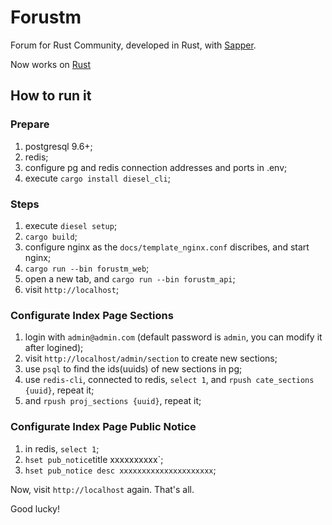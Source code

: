# Forustm

Forum for Rust Community, developed in Rust, with [Sapper](https://github.com/sappworks/sapper).

Now works on [Rust](CChttps://rust.cc)

## How to run it

### Prepare

1. postgresql 9.6+;
2. redis;
3. configure pg and redis connection addresses and ports in .env;
4. execute `cargo install diesel_cli`;

### Steps

1. execute `diesel setup`;
2. `cargo build`;
3. configure nginx as the `docs/template_nginx.conf` discribes, and start nginx;
4. `cargo run --bin forustm_web`;
5. open a new tab, and `cargo run --bin forustm_api`;
6. visit `http://localhost`;

### Configurate Index Page Sections

1. login with `admin@admin.com` (default password is `admin`, you can modify it after logined);
2. visit `http://localhost/admin/section` to create new sections;
3. use `psql` to find the ids(uuids) of new sections in pg;
4. use `redis-cli`, connected to redis, `select 1`, and `rpush cate_sections {uuid}`, repeat it;
4. and `rpush proj_sections {uuid}`, repeat it;

### Configurate Index Page Public Notice

1. in redis, `select 1`;
2. `hset pub_notice`title xxxxxxxxxx`;
3. `hset pub_notice desc xxxxxxxxxxxxxxxxxxxxx`;

Now, visit `http://localhost` again. That's all.

Good lucky!

